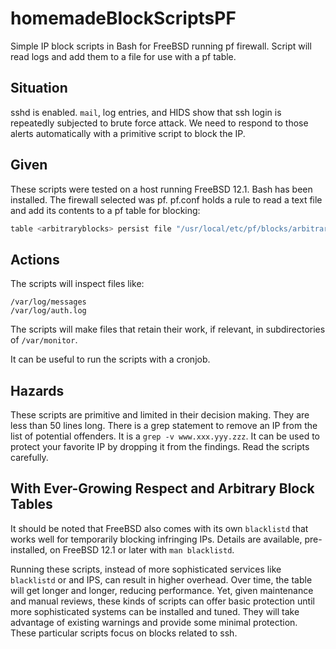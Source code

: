 # homemadeBlockScriptsPF
Simple IP block scripts in Bash for FreeBSD running pf firewall.  Script will read logs and add them to a file for use with a pf table. 

## Situation
sshd is enabled.  `mail`, log entries, and HIDS show that ssh login is repeatedly subjected to brute force attack.  We need to respond to those alerts automatically with a primitive script to block the IP.

## Given
These scripts were tested on a host running FreeBSD 12.1.
Bash has been installed.
The firewall selected was pf.
pf.conf holds a rule to read a text file and add its contents to a pf table for blocking:

```sh
table <arbitraryblocks> persist file "/usr/local/etc/pf/blocks/arbitraryBlocks.txt"
```
  
 ## Actions 
 The scripts will inspect files like:
```
/var/log/messages
/var/log/auth.log
```

The scripts will make files that retain their work, if relevant, in subdirectories of `/var/monitor`.

It can be useful to run the scripts with a cronjob.

## Hazards
These scripts are primitive and limited in their decision making.  They are less than 50 lines long.  There is a grep statement to remove an IP from the list of potential offenders.  It is a `grep -v www.xxx.yyy.zzz`.  It can be used to protect your favorite IP by dropping it from the findings.  Read the scripts carefully.  

## With Ever-Growing Respect and Arbitrary Block Tables
It should be noted that FreeBSD also comes with its own `blacklistd` that works well for temporarily blocking infringing IPs.  Details are available, pre-installed, on FreeBSD 12.1 or later with `man blacklistd`.  

Running these scripts, instead of more sophisticated services like `blacklistd` or and IPS, can result in higher overhead.  Over time, the table will get longer and longer, reducing performance.  Yet, given maintenance and manual reviews, these kinds of scripts can offer basic protection until more sophisticated systems can be installed and tuned.  They will take advantage of existing warnings and provide some minimal protection.  These particular scripts focus on blocks related to ssh.
